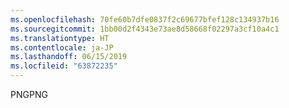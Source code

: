 ```yaml
---
ms.openlocfilehash: 70fe60b7dfe0837f2c69677bfef128c134937b16
ms.sourcegitcommit: 1bb00d2f4343e73ae8d58668f02297a3cf10a4c1
ms.translationtype: HT
ms.contentlocale: ja-JP
ms.lasthandoff: 06/15/2019
ms.locfileid: "63872235"
---
```

<span data-ttu-id="ee3bc-101">PNG</span><span class="sxs-lookup"><span data-stu-id="ee3bc-101">PNG</span></span>